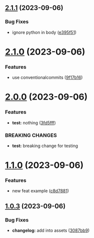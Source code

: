 ## [2.1.1](https://github.com/roggervalf/test-conventional-commits/compare/v2.1.0...v2.1.1) (2023-09-06)


### Bug Fixes

* ignore python in body ([e395f51](https://github.com/roggervalf/test-conventional-commits/commit/e395f5173a8fa4ad7e003741a2ba45bf7c335b83))

# [2.1.0](https://github.com/roggervalf/test-conventional-commits/compare/v2.0.0...v2.1.0) (2023-09-06)


### Features

* use conventionalcommits ([9f17b16](https://github.com/roggervalf/test-conventional-commits/commit/9f17b161e3843daa63291cc75e75a620a163420f))

# [2.0.0](https://github.com/roggervalf/test-conventional-commits/compare/v1.1.0...v2.0.0) (2023-09-06)


### Features

* **test:** nothing ([3fd5fff](https://github.com/roggervalf/test-conventional-commits/commit/3fd5fffbefdfd3ee5aeda9a7bfbd9830db5033d7))


### BREAKING CHANGES

* **test:** breaking change for testing

# [1.1.0](https://github.com/roggervalf/test-conventional-commits/compare/v1.0.3...v1.1.0) (2023-09-06)


### Features

* new feat example ([c8d7881](https://github.com/roggervalf/test-conventional-commits/commit/c8d788156c2ef33175e9c6f79f30d2717985ca38))

## [1.0.3](https://github.com/roggervalf/test-conventional-commits/compare/v1.0.2...v1.0.3) (2023-09-06)


### Bug Fixes

* **changelog:** add into assets ([3087bb9](https://github.com/roggervalf/test-conventional-commits/commit/3087bb935375811ee16f8980ea558e356ac9ab41))
